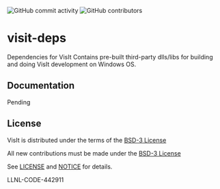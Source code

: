 
![GitHub commit activity](https://img.shields.io/github/commit-activity/m/visit-dav/visit-deps.svg) ![GitHub contributors](https://img.shields.io/github/contributors-anon/visit-dav/visit-deps.svg)


# visit-deps
Dependencies for VisIt
Contains pre-built third-party dlls/libs for building and doing VisIt development on Windows OS.

## Documentation

Pending


## License

VisIt is distributed under the terms of the [BSD-3 License](LICENSE)

All new contributions must be made under the [BSD-3 License](LICENSE)

See [LICENSE](LICENSE) and [NOTICE](NOTICE) for details.

LLNL-CODE-442911
